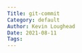 ```yaml
---  
Title: git-commit  
Category: default  
Author: Kevin Loughead  
Date: 2021-08-11  
Tags:   
---  
```

